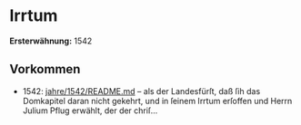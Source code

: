 # Irrtum

**Ersterwähnung:** 1542

## Vorkommen
- 1542: [jahre/1542/README.md](../jahre/1542/README.md) – als der Landesfürſt,
daß ſih das Domkapitel daran nicht gekehrt, und in ſeinem
Irrtum erſoffen und Herrn Julium Pflug erwählt, der
der chriſ...
